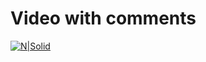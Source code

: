 # Video with comments

[![N|Solid](https://disk.yandex.ru/client/disk?idApp=client&dialog=slider&idDialog=%2Fdisk%2Fvideo-player.png)](https://drive.google.com/file/d/1xdO2YhUNm9IQjBHosUxhEz4Cy-JtvtpE/view?usp=sharing)

